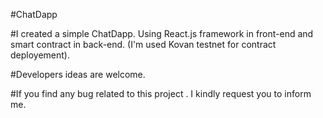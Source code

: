 #ChatDapp

#I created a simple ChatDapp. Using React.js framework in front-end and smart contract in back-end. (I'm used Kovan testnet for contract deployement).

#Developers ideas are welcome.

#If you find any bug related to this project . I kindly request you to inform me. 
